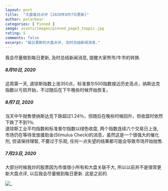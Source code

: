 ```yaml
---
layout: post
title:  "大盘每日点评 [2020年8月7日更新]"
author: polarbear
categories: [ Pinned ]
image: assets/images/pinned_page3_toppic.jpg
rating: 5
comments: false
excerpt: "每日更新的大盘点评, 及时总结新闻消息."
---
```


我会尽量做到每日更新, 及时总结新闻消息, 提醒大家熊市/牛市的转换.

##### 8月10日, 2020
这周第一天, 道琼斯指数上涨350点，标准普尔500指数接近历史高点，纳斯达克指数以亏损开始，不过随后在下午晚些时候开始恢复。

##### 8月7日, 2020

当天中午抛售使纳斯达克下跌超过1.24％，但随后在晚些时候回升，但收盘时依然下跌了不到1％.    
道琼斯工业平均指数和标准普尔指数以绿色收盘, 两个指数连续六个交易日上涨, 市场仍在等待发放援助金(Stimulus Check)的消息，虽然这是一个很强大的催化剂, 但请保持理智, 不要过于乐观, 任何一点失望的结果都可能会导致市场开始抛售.

##### 7月23日, 2020

大部分时候我炒的股票因为市值很小所有和大盘关联不大, 所以以前并不是很常更新大盘点评, 以后我会尽量做到每日更新.
这是之前的.

![_]({{site.baseurl}}/assets/images/IMG_2479.jpg) 